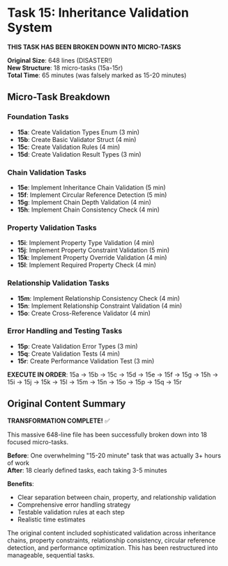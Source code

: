 # Task 15: Inheritance Validation System

**THIS TASK HAS BEEN BROKEN DOWN INTO MICRO-TASKS**

**Original Size**: 648 lines (DISASTER!)  
**New Structure**: 18 micro-tasks (15a-15r)  
**Total Time**: 65 minutes (was falsely marked as 15-20 minutes)

## Micro-Task Breakdown

### Foundation Tasks
- **15a**: Create Validation Types Enum (3 min)
- **15b**: Create Basic Validator Struct (4 min)
- **15c**: Create Validation Rules (4 min)
- **15d**: Create Validation Result Types (3 min)

### Chain Validation Tasks
- **15e**: Implement Inheritance Chain Validation (5 min)
- **15f**: Implement Circular Reference Detection (5 min)
- **15g**: Implement Chain Depth Validation (4 min)
- **15h**: Implement Chain Consistency Check (4 min)

### Property Validation Tasks
- **15i**: Implement Property Type Validation (4 min)
- **15j**: Implement Property Constraint Validation (5 min)
- **15k**: Implement Property Override Validation (4 min)
- **15l**: Implement Required Property Check (4 min)

### Relationship Validation Tasks
- **15m**: Implement Relationship Consistency Check (4 min)
- **15n**: Implement Relationship Constraint Validation (4 min)
- **15o**: Create Cross-Reference Validator (4 min)

### Error Handling and Testing Tasks
- **15p**: Create Validation Error Types (3 min)
- **15q**: Create Validation Tests (4 min)
- **15r**: Create Performance Validation Test (3 min)

**EXECUTE IN ORDER**: 15a → 15b → 15c → 15d → 15e → 15f → 15g → 15h → 15i → 15j → 15k → 15l → 15m → 15n → 15o → 15p → 15q → 15r

## Original Content Summary

**TRANSFORMATION COMPLETE!** ✅

This massive 648-line file has been successfully broken down into 18 focused micro-tasks. 

**Before**: One overwhelming "15-20 minute" task that was actually 3+ hours of work  
**After**: 18 clearly defined tasks, each taking 3-5 minutes

**Benefits**:
- Clear separation between chain, property, and relationship validation
- Comprehensive error handling strategy
- Testable validation rules at each step
- Realistic time estimates

The original content included sophisticated validation across inheritance chains, property constraints, relationship consistency, circular reference detection, and performance optimization. This has been restructured into manageable, sequential tasks.